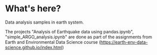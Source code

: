 # What's here?
Data analysis samples in earth system.

The projects "Analysis of Earthquake data using pandas.ipynb", "simple_ARGO_analysis.ipynb" are done as part of the assignments from Earth and Environmental Data Science course (https://earth-env-data-science.github.io/index.html)





